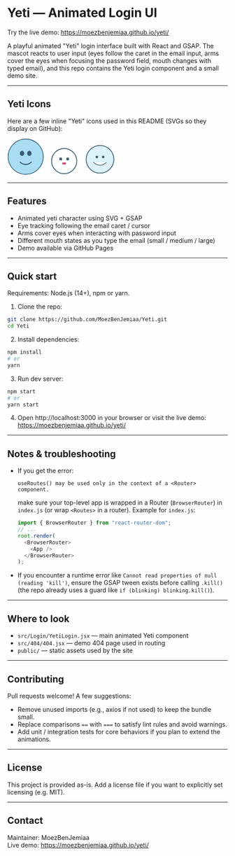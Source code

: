 # Yeti — Animated Login UI

Try the live demo: https://moezbenjemiaa.github.io/yeti/

A playful animated "Yeti" login interface built with React and GSAP. The mascot reacts to user input (eyes follow the caret in the email input, arms cover the eyes when focusing the password field, mouth changes with typed email), and this repo contains the Yeti login component and a small demo site.

---

## Yeti Icons

Here are a few inline "Yeti" icons used in this README (SVGs so they display on GitHub):

<!-- Yeti icon 1 -->
<svg width="84" height="84" viewBox="0 0 200 200" xmlns="http://www.w3.org/2000/svg" style="margin-right:10px">
  <circle cx="100" cy="100" r="96" fill="#a9ddf3" stroke="#3a5e77" stroke-width="4"/>
  <ellipse cx="80" cy="82" rx="12" ry="14" fill="#3a5e77"/>
  <ellipse cx="120" cy="82" rx="12" ry="14" fill="#3a5e77"/>
  <path d="M70 130 Q100 155 130 130" stroke="#3a5e77" stroke-width="6" fill="none" stroke-linecap="round"/>
</svg>

<!-- Yeti icon 2 -->
<svg width="64" height="64" viewBox="0 0 200 200" xmlns="http://www.w3.org/2000/svg" style="margin-right:10px">
  <circle cx="100" cy="100" r="90" fill="#fff" stroke="#3a5e77" stroke-width="6"/>
  <circle cx="75" cy="85" r="10" fill="#3a5e77"/>
  <circle cx="125" cy="85" r="10" fill="#3a5e77"/>
  <rect x="86" y="110" width="28" height="14" rx="6" fill="#cc4a6c"/>
</svg>

<!-- Yeti icon 3 -->
<svg width="72" height="72" viewBox="0 0 200 200" xmlns="http://www.w3.org/2000/svg">
  <circle cx="100" cy="100" r="88" fill="#DDF1FA" stroke="#3A5E77" stroke-width="5"/>
  <path d="M60 120 Q100 155 140 120" fill="#fff" stroke="#3a5e77" stroke-width="4" stroke-linecap="round"/>
  <circle cx="80" cy="85" r="8" fill="#3a5e77"/>
  <circle cx="120" cy="85" r="8" fill="#3a5e77"/>
</svg>

---

## Features

- Animated yeti character using SVG + GSAP
- Eye tracking following the email caret / cursor
- Arms cover eyes when interacting with password input
- Different mouth states as you type the email (small / medium / large)
- Demo available via GitHub Pages

---

## Quick start

Requirements: Node.js (14+), npm or yarn.

1. Clone the repo:
```bash
git clone https://github.com/MoezBenJemiaa/Yeti.git
cd Yeti
```

2. Install dependencies:
```bash
npm install
# or
yarn
```

3. Run dev server:
```bash
npm start
# or
yarn start
```

4. Open http://localhost:3000 in your browser or visit the live demo:
https://moezbenjemiaa.github.io/yeti/

---

## Notes & troubleshooting

- If you get the error:
  ```
  useRoutes() may be used only in the context of a <Router> component.
  ```
  make sure your top-level app is wrapped in a Router (`BrowserRouter`) in `index.js` (or wrap `<Routes>` in a router). Example for `index.js`:
  ```js
  import { BrowserRouter } from "react-router-dom";
  // ...
  root.render(
    <BrowserRouter>
      <App />
    </BrowserRouter>
  );
  ```

- If you encounter a runtime error like `Cannot read properties of null (reading 'kill')`, ensure the GSAP tween exists before calling `.kill()` (the repo already uses a guard like `if (blinking) blinking.kill()`).

---

## Where to look

- `src/Login/YetiLogin.jsx` — main animated Yeti component
- `src/404/404.jsx` — demo 404 page used in routing
- `public/` — static assets used by the site

---

## Contributing

Pull requests welcome! A few suggestions:
- Remove unused imports (e.g., axios if not used) to keep the bundle small.
- Replace comparisons `==` with `===` to satisfy lint rules and avoid warnings.
- Add unit / integration tests for core behaviors if you plan to extend the animations.

---

## License

This project is provided as-is. Add a license file if you want to explicitly set licensing (e.g. MIT).

---

## Contact

Maintainer: MoezBenJemiaa  
Live demo: https://moezbenjemiaa.github.io/yeti/

